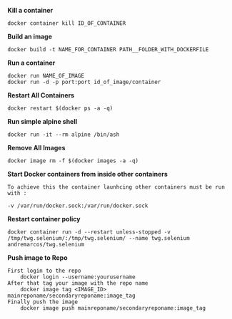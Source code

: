 **Kill a container**

	docker container kill ID_OF_CONTAINER

**Build an image**

	docker build -t NAME_FOR_CONTAINER PATH__FOLDER_WITH_DOCKERFILE

**Run a container**

	docker run NAME_OF_IMAGE
	docker run -d -p port:port id_of_image/container

**Restart All Containers**

	docker restart $(docker ps -a -q)


**Run simple alpine shell**

	docker run -it --rm alpine /bin/ash

**Remove All Images**

	docker image rm -f $(docker images -a -q)


**Start Docker containers from inside other containers**

	To achieve this the container launhcing other containers must be run with :
	
	-v /var/run/docker.sock:/var/run/docker.sock

**Restart container policy**

	docker container run -d --restart unless-stopped -v /tmp/twg.selenium/:/tmp/twg.selenium/ --name twg.selenium andremarcos/twg.selenium

**Push image to Repo**

	First login to the repo
		docker login --username:yourusername
	After that tag your image with the repo name
		docker image tag <IMAGE_ID> mainreponame/secondaryreponame:image_tag
	Finally push the image
		docker image push mainreponame/secondaryreponame:image_tag
